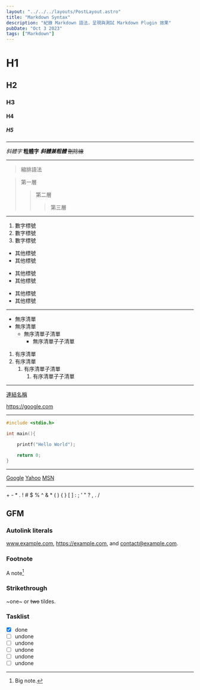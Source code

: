 ```yaml
---
layout: "../../../layouts/PostLayout.astro"
title: "Markdown Syntax"
description: "紀錄 Markdown 語法，呈現與測試 Markdown Plugin 效果"
pubDate: "Oct 3 2023"
tags: ["Markdown"]
---
```


# H1
## H2
### H3
#### H4
##### H5

---
*斜體字*
**粗體字**
***斜體兼粗體***
~~刪除線~~

---
>縮排語法

>第一層
>>第二層
>>>第三層

---
1. 數字標號
2. 數字標號
3. 數字標號
- 其他標號
- 其他標號
+ 其他標號
+ 其他標號
* 其他標號
* 其他標號

---
- 無序清單
- 無序清單
    - 無序清單子清單
        - 無序清單子子清單

1. 有序清單
2. 有序清單
    1. 有序清單子清單
        1. 有序清單子子清單

---
[連結名稱](https://google.com "游標顯示")

<https://google.com>

---
```c
#include <stdio.h>

int main(){

    printf("Hello World");

    return 0;
}
```

---
[Google][1]
[Yahoo][2]
[MSN][3]

  [1]: http://google.com/        "游標顯示"
  [2]: http://search.yahoo.com/  "游標顯示"
  [3]: http://search.msn.com/    "游標顯示"

---
\+ \- \* \. \! \# \$ \% \^ \& \* \( \) \{ \} \[ \] \: \; \' \" \? \, \. \/


## GFM

### Autolink literals

www.example.com, https://example.com, and contact@example.com.

### Footnote

A note[^1]

[^1]: Big note.

### Strikethrough

~one~ or ~~two~~ tildes.

### Tasklist

* [x] done
* [ ] undone
* [ ] undone
* [ ] undone
* [ ] undone
* [ ] undone
